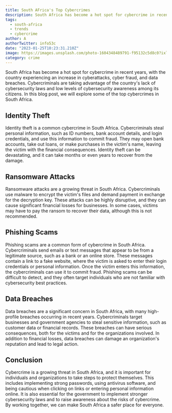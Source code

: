 ```yaml
---
title: South AFrica's Top Cybercrimes
description: South Africa has become a hot spot for cybercrime in recent years, with the country experiencing an increase in cyberattacks, cyber fraud, and data breaches. 
tags:
  - south-africa
  - trends
  - cybercrime
author: A
authorTwitter: info53c
date: "2023-01-25T10:23:31.210Z"
image: https://images.unsplash.com/photo-1604348489791-f95132c5d8c0?ixlib=rb-4.0.3&ixid=MnwxMjA3fDB8MHxwaG90by1wYWdlfHx8fGVufDB8fHx8&auto=format&fit=crop&w=870&q=80
category: crime
---
```


South Africa has become a hot spot for cybercrime in recent years, with the country experiencing an increase in cyberattacks, cyber fraud, and data breaches. Cybercriminals are taking advantage of the country's lack of cybersecurity laws and low levels of cybersecurity awareness among its citizens. In this blog post, we will explore some of the top cybercrimes in South Africa.

## Identity Theft
Identity theft is a common cybercrime in South Africa. Cybercriminals steal personal information, such as ID numbers, bank account details, and login credentials, and use this information to commit fraud. They may open bank accounts, take out loans, or make purchases in the victim's name, leaving the victim with the financial consequences. Identity theft can be devastating, and it can take months or even years to recover from the damage.

## Ransomware Attacks
Ransomware attacks are a growing threat in South Africa. Cybercriminals use malware to encrypt the victim's files and demand payment in exchange for the decryption key. These attacks can be highly disruptive, and they can cause significant financial losses for businesses. In some cases, victims may have to pay the ransom to recover their data, although this is not recommended.

## Phishing Scams
Phishing scams are a common form of cybercrime in South Africa. Cybercriminals send emails or text messages that appear to be from a legitimate source, such as a bank or an online store. These messages contain a link to a fake website, where the victim is asked to enter their login credentials or personal information. Once the victim enters this information, the cybercriminals can use it to commit fraud. Phishing scams can be difficult to detect, and they often target individuals who are not familiar with cybersecurity best practices.

## Data Breaches
Data breaches are a significant concern in South Africa, with many high-profile breaches occurring in recent years. Cybercriminals target businesses and government agencies to steal sensitive information, such as customer data or financial records. These breaches can have serious consequences, both for the victims and for the organizations involved. In addition to financial losses, data breaches can damage an organization's reputation and lead to legal action.

## Conclusion
Cybercrime is a growing threat in South Africa, and it is important for individuals and organizations to take steps to protect themselves. This includes implementing strong passwords, using antivirus software, and being cautious when clicking on links or entering personal information online. It is also essential for the government to implement stronger cybersecurity laws and to raise awareness about the risks of cybercrime. By working together, we can make South Africa a safer place for everyone.